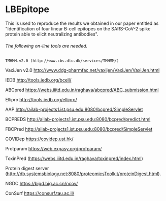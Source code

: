 #  LBEpitope
  This is used to reproduce the results we obtained in our paper entitled as "Identification of four linear B-cell epitopes on the SARS-CoV-2 spike protein able to elicit neutralizing antibodies".

######  The following on-line tools are needed.
    TMHMM.v2.0 (http://www.cbs.dtu.dk/services/TMHMM/)

VaxiJen v2.0
http://www.ddg-pharmfac.net/vaxijen/VaxiJen/VaxiJen.html

IEDB
http://tools.iedb.org/bcell/

ABCpred
https://webs.iiitd.edu.in/raghava/abcpred/ABC_submission.html

Ellipro
http://tools.iedb.org/ellipro/

AAP
http://ailab-projects1.ist.psu.edu:8080/bcpred/SimpleServlet

BCPREDS
http://ailab-projects1.ist.psu.edu:8080/bcpred/predict.html

FBCPred
http://ailab-projects1.ist.psu.edu:8080/bcpred/SimpleServlet

COVIDep
https://covidep.ust.hk/

Protparam
https://web.expasy.org/protparam/

ToxinPred 
(https://webs.iiitd.edu.in/raghava/toxinpred/index.html)

Protein digest server (http://db.systemsbiology.net:8080/proteomicsToolkit/proteinDigest.html).

NGDC
https://bigd.big.ac.cn/ncov/

ConSurf
https://consurf.tau.ac.il/
